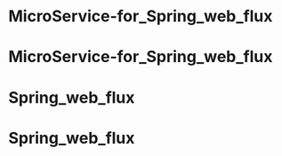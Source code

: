 # MicroService-for_Spring_web_flux
# MicroService-for_Spring_web_flux
# Spring_web_flux
# Spring_web_flux
